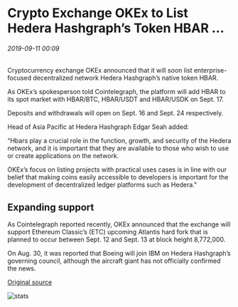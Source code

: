 # Crypto Exchange OKEx to List Hedera Hashgraph’s Token HBAR ...

###### 2019-09-11 00:09

Cryptocurrency exchange OKEx announced that it will soon list enterprise-focused decentralized network Hedera Hashgraph’s native token HBAR.

As OKEx’s spokesperson told Cointelegraph, the platform will add HBAR to its spot market with HBAR/BTC, HBAR/USDT and HBAR/USDK on Sept. 17.

Deposits and withdrawals will open on Sept. 16 and Sept. 24 respectively.

Head of Asia Pacific at Hedera Hashgraph Edgar Seah added:

“Hbars play a crucial role in the function, growth, and security of the Hedera network, and it is important that they are available to those who wish to use or create applications on the network.

OKEx’s focus on listing projects with practical uses cases is in line with our belief that making coins easily accessible to developers is important for the development of decentralized ledger platforms such as Hedera."

## Expanding support

As Cointelegraph reported recently, OKEx announced that the exchange will support Ethereum Classic’s (ETC) upcoming Atlantis hard fork that is planned to occur between Sept. 12 and Sept. 13 at block height 8,772,000.

On Aug. 30, it was reported that Boeing will join IBM on Hedera Hashgraph’s governing council, although the aircraft giant has not officially confirmed the news.

[Original source](https://cointelegraph.com/news/crypto-exchange-okex-to-list-hedera-hashgraphs-token-hbar)

![stats](https://c.statcounter.com/11760860/0/a89fa40b/1/ "stats")